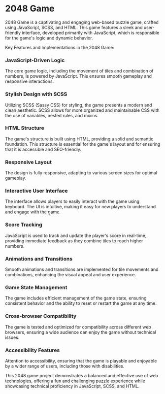 # 2048 Game

2048 Game is a captivating and engaging web-based puzzle game, crafted using JavaScript, SCSS, and HTML. This game features a sleek and user-friendly interface, developed primarily with JavaScript, which is responsible for the game's logic and dynamic behavior.

Key Features and Implementations in the 2048 Game:

### JavaScript-Driven Logic

The core game logic, including the movement of tiles and combination of numbers, is powered by JavaScript. This ensures smooth gameplay and responsive interactions.

### Stylish Design with SCSS

Utilizing SCSS (Sassy CSS) for styling, the game presents a modern and clean aesthetic. SCSS allows for more organized and maintainable CSS with the use of variables, nested rules, and mixins.

### HTML Structure

The game's structure is built using HTML, providing a solid and semantic foundation. This structure is essential for the game's layout and for ensuring that it is accessible and SEO-friendly.

### Responsive Layout

The design is fully responsive, adapting to various screen sizes for optimal gameplay.

### Interactive User Interface

The interface allows players to easily interact with the game using keyboard. The UI is intuitive, making it easy for new players to understand and engage with the game.

### Score Tracking

JavaScript is used to track and update the player's score in real-time, providing immediate feedback as they combine tiles to reach higher numbers.

### Animations and Transitions

Smooth animations and transitions are implemented for tile movements and combinations, enhancing the visual appeal and user experience.

### Game State Management

The game includes efficient management of the game state, ensuring consistent behavior and the ability to reset or restart the game at any time.

### Cross-browser Compatibility

The game is tested and optimized for compatibility across different web browsers, ensuring a wide audience can enjoy the game without technical issues.

### Accessibility Features

Attention to accessibility, ensuring that the game is playable and enjoyable by a wider range of users, including those with disabilities.

This 2048 game project demonstrates a balanced and effective use of web technologies, offering a fun and challenging puzzle experience while showcasing technical proficiency in JavaScript, SCSS, and HTML.



